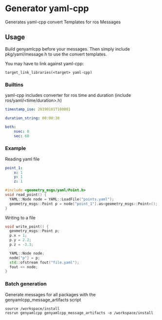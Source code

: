 # Generator yaml-cpp

Generates yaml-cpp convert Templates for ros Messages


## Usage

Build genyamlcpp before your messages. 
Then simply include pkg/yaml/message.h to use the convert templates.

You may have to link against yaml-cpp: 

```
target_link_libraries(<target> yaml-cpp)
```

### Builtins

yaml-cpp includes converter for ros time and duration (include ros/yaml/<time/duration>.h)

```yaml
timestamp_iso: 20190101T100001

duration_string: 00:00:30

both:
    nsec: 0
    sec: 60
```

### Example

Reading yaml file
```yaml
point_1:
    x: 1
    y: 1
    z: 1
```	

```cpp
#include <geometry_msgs/yaml/Point.h>
void read_point() {
  YAML::Node node = YAML::LoadFile("points.yaml");
  geometry_msgs::Point p = node["point_1"].as<geometry_msgs::Point>();
}
```

Writing to a file
```cpp
void write_point() {
  geometry_msgs::Point p;
  p.x = 1;
  p.y = 2.2;
  p.z = -3.3;

  YAML::Node node;
  node["p"] = p;
  std::ofstream fout("file.yaml");
  fout << node;
}
```

### Batch generation

Generate messages for all packages with the genyamlcpp_message_artifacts script

```
source /workspace/install
rosrun genyamlcpp genyamlcpp_message_artifacts -o /workspace/install
```

